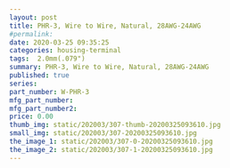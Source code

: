 ```yaml
---
layout: post
title: PHR-3, Wire to Wire, Natural, 28AWG-24AWG
#permalink: 
date: 2020-03-25 09:35:25
categories: housing-terminal
tags:  2.0mm(.079")
summary: PHR-3, Wire to Wire, Natural, 28AWG-24AWG
published: true 
series: 
part_number: W-PHR-3
mfg_part_number: 
mfg_part_number2: 
price: 0.00
thumb_img: static/202003/307-thumb-20200325093610.jpg
small_img: static/202003/307-20200325093610.jpg
the_image_1: static/202003/307-0-20200325093610.jpg
the_image_2: static/202003/307-1-20200325093610.jpg
---
```



